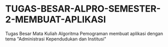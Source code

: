 # TUGAS-BESAR-ALPRO-SEMESTER-2-MEMBUAT-APLIKASI
Tugas Besar Mata Kuliah Algoritma Pemograman membuat aplikasi dengan tema "Administrasi Kependudukan dan Institusi"
